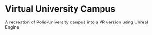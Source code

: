 # Virtual University Campus
 A recreation of Polis-University campus into a VR version using Unreal Engine
